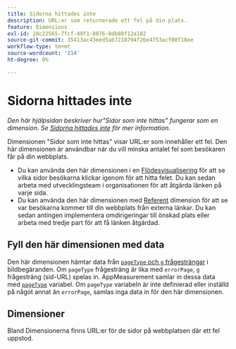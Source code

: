 ```yaml
---
title: Sidorna hittades inte
description: URL:er som returnerade ett fel på din plats.
feature: Dimensions
exl-id: 28c22565-7fcf-49f1-8876-0db88f12a182
source-git-commit: 35413ac43eed5ab7218794f26e4753acf08f18ee
workflow-type: tm+mt
source-wordcount: '214'
ht-degree: 0%

---
```


# Sidorna hittades inte

*Den här hjälpsidan beskriver hur&quot;Sidor som inte hittas&quot; fungerar som en dimension. Se [Sidorna hittades inte](../metrics/pages-not-found.md) för mer information.*

Dimensionen &quot;Sidor som inte hittas&quot; visar URL:er som innehåller ett fel. Den här dimensionen är användbar när du vill minska antalet fel som besökaren får på din webbplats.

* Du kan använda den här dimensionen i en [Flödesvisualisering](/help/analyze/analysis-workspace/visualizations/c-flow/flow.md) för att se vilka sidor besökarna klickar igenom för att hitta felet. Du kan sedan arbeta med utvecklingsteam i organisationen för att åtgärda länken på varje sida.
* Du kan använda den här dimensionen med [Referent](referrer.md) dimension för att se var besökarna kommer till din webbplats från externa länkar. Du kan sedan antingen implementera omdirigeringar till önskad plats eller arbeta med tredje part för att få länken åtgärdad.

## Fyll den här dimensionen med data

Den här dimensionen hämtar data från [`pageType` och `g` frågesträngar](/help/implement/validate/query-parameters.md) i bildbegäranden. Om `pageType` frågesträng är lika med `errorPage`, `g` frågesträng (sid-URL) spelas in. AppMeasurement samlar in dessa data med [`pageType`](/help/implement/vars/page-vars/pagetype.md) variabel. Om `pageType` variabeln är inte definierad eller inställd på något annat än `errorPage`, samlas inga data in för den här dimensionen.

## Dimensioner

Bland Dimensionerna finns URL:er för de sidor på webbplatsen där ett fel uppstod.
